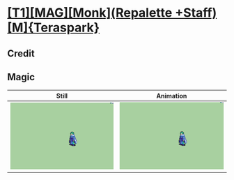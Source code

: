 # [\[T1\]\[MAG\]\[Monk\]\(Repalette +Staff\)\[M\]{Teraspark}](../)

## Credit


	
## Magic

| Still | Animation |
| :---: | :-------: |
| ![Magic still](./Magic_000.png) | ![Magic animation](./Magic.gif) |
